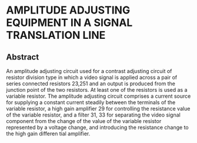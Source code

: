 # AMPLITUDE ADJUSTING EQUIPMENT IN A SIGNAL TRANSLATION LINE

## Abstract
An amplitude adjusting circuit used for a contrast adjusting circuit of resistor division type in which a video signal is applied across a pair of series connected resistors 23,251 and an output is produced from the junction point of the two resistors. At least one of the resistors is used as a variable resistor. The amplitude adjusting circuit comprises a current source for supplying a constant current steadily between the terminals of the variable resistor, a high gain amplifier 29 for controlling the resistance value of the variable resistor, and a filter 31, 33 for separating the video signal component from the change of the value of the variable resistor represented by a voltage change, and introducing the resistance change to the high gain differen tial amplifier.